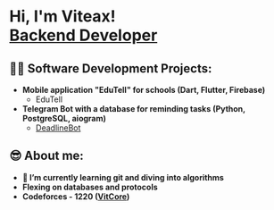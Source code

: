 <h1>Hi, I'm Viteax! <br/><a href="https://github.com/viteax">Backend Developer</a></h1>

<h2>👨‍💻 Software Development Projects:</h2>

- <b>Mobile application "EduTell" for schools (Dart, Flutter, Firebase)</b>
  - EduTell
- <b>Telegram Bot with a database for reminding tasks (Python, PostgreSQL, aiogram)</b>
  - [DeadlineBot](https://github.com/V1teaks/Deadline-Bot)

<!--<h2> 🤳 Connect with me:</h2>-->

<!--[<img align="left" alt="V1teaks | YouTube" width="22px" src="https://cdn.jsdelivr.net/npm/simple-icons@v3/icons/youtube.svg" />][youtube]-->
<!--[<img align="left" alt="V1teaks | Twitter" width="22px" src="https://cdn.jsdelivr.net/npm/simple-icons@v3/icons/twitter.svg" />][twitter]
[<img align="left" alt="V1teaks | LinkedIn" width="22px" src="https://cdn.jsdelivr.net/npm/simple-icons@v3/icons/linkedin.svg" />][linkedin]
[<img align="left" alt="V1teaks | Instagram" width="22px" src="https://cdn.jsdelivr.net/npm/simple-icons@v3/icons/instagram.svg" />][instagram]-->

<!--
[twitter]: https://twitter.com/joshmadakor
[youtube]: https://www.youtube.com/c/joshmadakor
[instagram]: https://www.instagram.com/joshmadakor/
[linkedin]: https://linkedin.com/in/joshmadakor
-->

<h2>😎 About me:</h2>

- <b>🌱 I’m currently learning git and diving into algorithms</b>
- <b> Flexing on databases and protocols </b>
- <b>Codeforces - 1220 ([VitCore](https://codeforces.com/profile/VitCore))</b>
